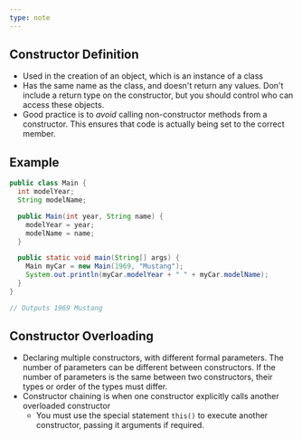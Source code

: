```yaml
---
type: note
---
```

## Constructor Definition
- Used in the creation of an object, which is an instance of a class
- Has the same name as the class, and doesn't return any values. Don't include a return type on the constructor, but you should control who can access these objects.
- Good practice is to *avoid* calling non-constructor methods from a constructor. This ensures that code is actually being set to the correct member. 

## Example
```java
public class Main {
  int modelYear;
  String modelName;

  public Main(int year, String name) {
    modelYear = year;
    modelName = name;
  }

  public static void main(String[] args) {
    Main myCar = new Main(1969, "Mustang");
    System.out.println(myCar.modelYear + " " + myCar.modelName);
  }
}

// Outputs 1969 Mustang
```
## Constructor Overloading
- Declaring multiple constructors, with different formal parameters. The number of parameters can be different between constructors. If the number of parameters is the same between two constructors, their types or order of the types must differ. 
- Constructor chaining is when one constructor explicitly calls another overloaded constructor
	- You must use the special statement `this()` to execute another constructor, passing it arguments if required. 